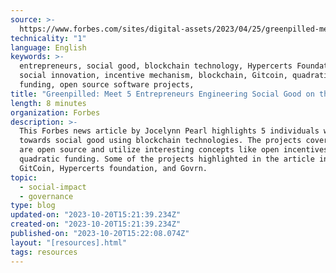```yaml
---
source: >-
  https://www.forbes.com/sites/digital-assets/2023/04/25/greenpilled-meet-5-entrepreneurs-engineering-social-good-on-the-blockchain/?sh=75e2c331468f
technicality: "1"
language: English
keywords: >-
  entrepreneurs, social good, blockchain technology, Hypercerts Foundation, open
  social innovation, incentive mechanism, blockchain, Gitcoin, quadratic
  funding, open source software projects,
title: "Greenpilled: Meet 5 Entrepreneurs Engineering Social Good on the Blockchain"
length: 8 minutes
organization: Forbes
description: >-
  This Forbes news article by Jocelynn Pearl highlights 5 individuals working
  towards social good using blockchain technologies. The projects covered here
  are open source and utilize interesting concepts like open incentives and
  quadratic funding. Some of the projects highlighted in the article include
  GitCoin, Hypercerts foundation, and Govrn.
topic:
  - social-impact
  - governance
type: blog
updated-on: "2023-10-20T15:21:39.234Z"
created-on: "2023-10-20T15:21:39.234Z"
published-on: "2023-10-20T15:22:08.074Z"
layout: "[resources].html"
tags: resources
---
```

